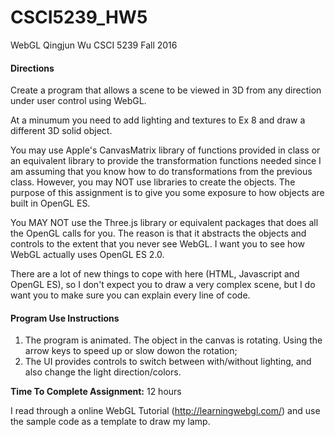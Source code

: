 # CSCI5239_HW5
WebGL
Qingjun Wu
CSCI 5239 Fall 2016

#### Directions
Create a program that allows a scene to be viewed in 3D from any direction
under user control using WebGL.


At a minumum you need to add lighting and textures to Ex 8 and draw a different
3D solid object.


You may use Apple's CanvasMatrix library of functions provided in class or an
equivalent library to provide the transformation functions needed since I am
assuming that you know how to do transformations from the previous class.
However, you may NOT use libraries to create the objects.  The purpose of this
assignment is to give you some exposure to how objects are built in OpenGL ES.


You MAY NOT use the Three.js library or equivalent packages that does all the
OpenGL calls for you.  The reason is that it abstracts the objects and controls
to the extent that you never see WebGL.  I want you to see how WebGL actually
uses OpenGL ES 2.0.


There are a lot of new things to cope with here (HTML, Javascript and OpenGL
ES), so I don't expect you to draw a very complex scene, but I do want you to
make sure you can explain every line of code.


#### Program Use Instructions
1. The program is animated. The object in the canvas is rotating. Using the arrow keys to speed up or slow dowon the rotation;
2. The UI provides controls to switch between with/without lighting, and also change the light direction/colors.

**Time To Complete Assignment:** 12 hours

I read through a online WebGL Tutorial (http://learningwebgl.com/) and use the sample code as a template to draw my lamp. 
